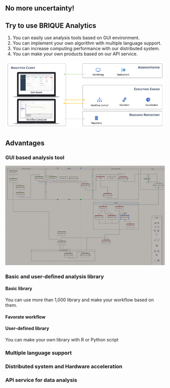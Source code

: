 ## No more uncertainty!

## Try to use BRIQUE Analytics
1. You can easily use analysis tools based on GUI environment.
2. You can implement your own algorithm with multiple language support.
3. You can increase computing performance with our distributed system.
4. You can make your own products based on our API service.


![Composition](ba_composition.PNG)


## Advantages

### GUI based analysis tool
![Workflow](ba_workflow.PNG)

### Basic and user-defined analysis library
#### Basic library
You can use more than 1,000 library and make your workflow based on them.
#### Favorate workflow

#### User-defined library
You can make your own library with R or Python script

### Multiple language support

### Distributed system and Hardware acceleration

### API service for data analysis
